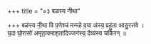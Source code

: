 +++
title = "०३ बळस्य नीथा"

+++
बळ॑स्य नी॒था वि प॒णेश्च॑ मन्महे व॒या अ॑स्य॒ प्रहु॑ता आसु॒रत्त॑वे ।  
य॒दा घो॒रासो॑ अमृत॒त्वमाश॒तादिज्जन॑स्य॒ दैव्य॑स्य चर्किरन् ॥